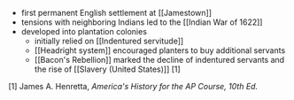 - first permanent English settlement at [[Jamestown]]
- tensions with neighboring Indians led to the [[Indian War of 1622]]
- developed into plantation colonies
	- initially relied on [[Indentured servitude]]
	- [[Headright system]] encouraged planters to buy additional servants
	- [[Bacon's Rebellion]] marked the decline of indentured servants and the rise of [[Slavery (United States)]] [1]

[1] James A. Henretta, *America's History for the AP Course, 10th Ed.*